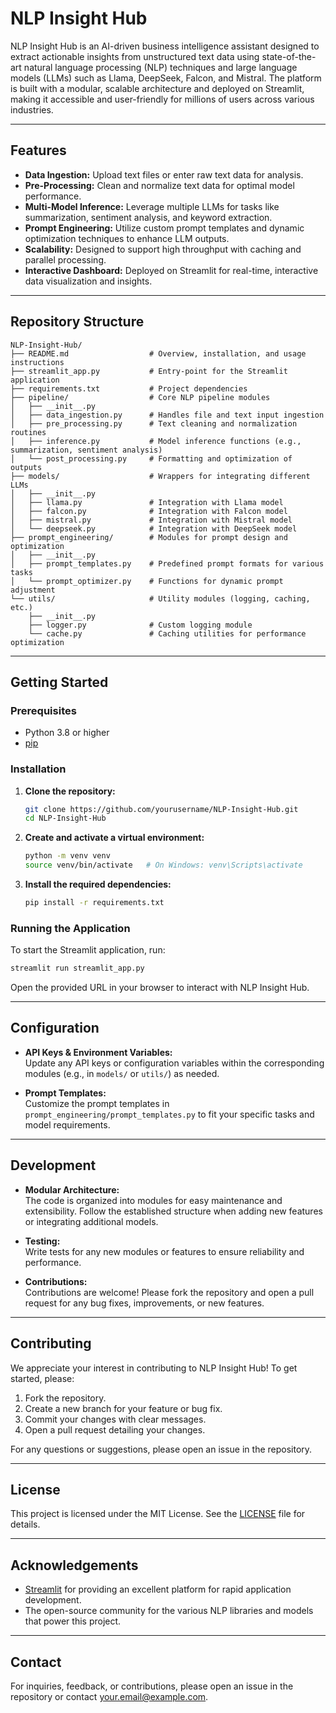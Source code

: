 # NLP Insight Hub

NLP Insight Hub is an AI-driven business intelligence assistant designed to extract actionable insights from unstructured text data using state-of-the-art natural language processing (NLP) techniques and large language models (LLMs) such as Llama, DeepSeek, Falcon, and Mistral. The platform is built with a modular, scalable architecture and deployed on Streamlit, making it accessible and user-friendly for millions of users across various industries.

---

## Features

- **Data Ingestion:** Upload text files or enter raw text data for analysis.
- **Pre-Processing:** Clean and normalize text data for optimal model performance.
- **Multi-Model Inference:** Leverage multiple LLMs for tasks like summarization, sentiment analysis, and keyword extraction.
- **Prompt Engineering:** Utilize custom prompt templates and dynamic optimization techniques to enhance LLM outputs.
- **Scalability:** Designed to support high throughput with caching and parallel processing.
- **Interactive Dashboard:** Deployed on Streamlit for real-time, interactive data visualization and insights.

---

## Repository Structure

```
NLP-Insight-Hub/
├── README.md                  # Overview, installation, and usage instructions
├── streamlit_app.py           # Entry-point for the Streamlit application
├── requirements.txt           # Project dependencies
├── pipeline/                  # Core NLP pipeline modules
│   ├── __init__.py
│   ├── data_ingestion.py      # Handles file and text input ingestion
│   ├── pre_processing.py      # Text cleaning and normalization routines
│   ├── inference.py           # Model inference functions (e.g., summarization, sentiment analysis)
│   └── post_processing.py     # Formatting and optimization of outputs
├── models/                    # Wrappers for integrating different LLMs
│   ├── __init__.py
│   ├── llama.py               # Integration with Llama model
│   ├── falcon.py              # Integration with Falcon model
│   ├── mistral.py             # Integration with Mistral model
│   └── deepseek.py            # Integration with DeepSeek model
├── prompt_engineering/        # Modules for prompt design and optimization
│   ├── __init__.py
│   ├── prompt_templates.py    # Predefined prompt formats for various tasks
│   └── prompt_optimizer.py    # Functions for dynamic prompt adjustment
└── utils/                     # Utility modules (logging, caching, etc.)
    ├── __init__.py
    ├── logger.py              # Custom logging module
    └── cache.py               # Caching utilities for performance optimization
```

---

## Getting Started

### Prerequisites

- Python 3.8 or higher
- [pip](https://pip.pypa.io/en/stable/)

### Installation

1. **Clone the repository:**

   ```bash
   git clone https://github.com/yourusername/NLP-Insight-Hub.git
   cd NLP-Insight-Hub
   ```

2. **Create and activate a virtual environment:**

   ```bash
   python -m venv venv
   source venv/bin/activate   # On Windows: venv\Scripts\activate
   ```

3. **Install the required dependencies:**

   ```bash
   pip install -r requirements.txt
   ```

### Running the Application

To start the Streamlit application, run:

```bash
streamlit run streamlit_app.py
```

Open the provided URL in your browser to interact with NLP Insight Hub.

---

## Configuration

- **API Keys & Environment Variables:**  
  Update any API keys or configuration variables within the corresponding modules (e.g., in `models/` or `utils/`) as needed.

- **Prompt Templates:**  
  Customize the prompt templates in `prompt_engineering/prompt_templates.py` to fit your specific tasks and model requirements.

---

## Development

- **Modular Architecture:**  
  The code is organized into modules for easy maintenance and extensibility. Follow the established structure when adding new features or integrating additional models.

- **Testing:**  
  Write tests for any new modules or features to ensure reliability and performance.

- **Contributions:**  
  Contributions are welcome! Please fork the repository and open a pull request for any bug fixes, improvements, or new features.

---

## Contributing

We appreciate your interest in contributing to NLP Insight Hub! To get started, please:
1. Fork the repository.
2. Create a new branch for your feature or bug fix.
3. Commit your changes with clear messages.
4. Open a pull request detailing your changes.

For any questions or suggestions, please open an issue in the repository.

---

## License

This project is licensed under the MIT License. See the [LICENSE](LICENSE) file for details.

---

## Acknowledgements

- [Streamlit](https://streamlit.io) for providing an excellent platform for rapid application development.
- The open-source community for the various NLP libraries and models that power this project.

---

## Contact

For inquiries, feedback, or contributions, please open an issue in the repository or contact [your.email@example.com](mailto:your.email@example.com).
```
